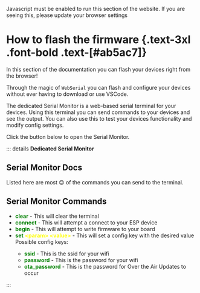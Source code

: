 <script setup>
import WebSerial from '../../vue/web_serial/WebSerial.vue'
import Alerts from '../../vue/alerts/Alerts.vue'
import {alerts} from '../../static/alerts'
</script>

<noscript>Javascript must be enabled to run this section of the website. If you are seeing this, please update your browser settings</noscript>

# How to flash the firmware {.text-3xl .font-bold .text-[#ab5ac7]}

In this section of the documentation you can flash your devices right from the browser!

Through the magic of `WebSerial` you can flash and configure your devices without ever having to download or use VSCode.

The dedicated Serial Monitor is a web-based serial terminal for your devices.
Using this terminal you can send commands to your devices and see the output.
You can also use this to test your devices functionality and modify config settings.

Click the button below to open the Serial Monitor.

::: details <b>Dedicated Serial Monitor</b>

<h2>Serial Monitor Docs</h2>

Listed here are most 😉 of the commands you can send to the terminal.

<h2>Serial Monitor Commands</h2>

<ul>
    <li><b style="color:green;">clear</b> - This will clear the terminal</li>
    <li><b style="color:green;">connect</b> - This will attempt a connect to your ESP device</li>
    <li><b style="color:green;">begin</b> - This will attempt to write firmware to your board</li>
    <li><b style="color:green;">set</b> <b style="color:yellow;">&lt;param&gt; &lt;value&gt;</b> - This will set a config key with the desired value </li>
        Possible config keys:
        <ul>
            <li><b style="color:green;">ssid</b> - This is the ssid for your wifi</li>
            <li><b style="color:green;">password</b> - This is the password for your wifi</li>
            <li><b style="color:green;">ota_password</b> - This is the password for Over the Air Updates to occur</li>
        </ul>
        <Alerts :options="alerts.web_serial_one">
            <template v-slot:content>
                <p>
                    Your Wifi credentials never leave your machine and are directly written to the device. We do not, and never will, store these values.
                </p>
            </template>
        </Alerts>
</ul>

:::

<WebSerial />
